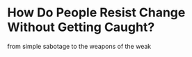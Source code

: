 # How Do People Resist Change Without Getting Caught?

<p class="subtitle">from simple sabotage to the weapons of the weak</p>
